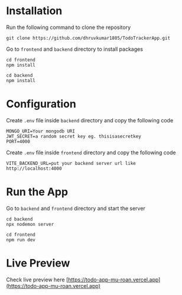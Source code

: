 # Installation

Run the following command to clone the repository

```
git clone https://github.com/dhruvkumar1805/TodoTrackerApp.git
```

Go to `frontend` and `backend` directory to install packages

```
cd frontend
npm install
```

```
cd backend
npm install
```

# Configuration

Create `.env` file inside `backend` directory and copy the following code

```
MONGO_URI=Your mongodb URI
JWT_SECRET=a random secret key eg. thisisasecretkey
PORT=4000
```

Create `.env` file inside `frontend` directory and copy the following code

```
VITE_BACKEND_URL=put your backend server url like http://localhost:4000
```

# Run the App

Go to `backend` and `frontend` directory and start the server

```
cd backend
npx nodemon server
```

```
cd frontend
npm run dev
```

# Live Preview

Check live preview here [https://todo-app-mu-roan.vercel.app](https://todo-app-mu-roan.vercel.app)
